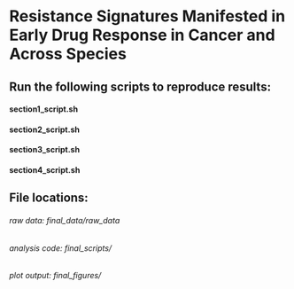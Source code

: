 # Resistance Signatures Manifested in Early Drug Response in Cancer and Across Species

## Run the following scripts to reproduce results:

#### section1_script.sh
#### section2_script.sh
#### section3_script.sh
#### section4_script.sh

## File locations: 

###### raw data: *final_data/raw_data*
###### analysis code: *final_scripts/*
###### plot output: *final_figures/*
